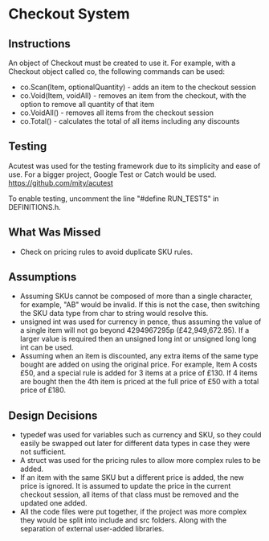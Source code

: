 # Checkout System

## Instructions
An object of Checkout must be created to use it. For example, with a Checkout object called co, the following commands can be used:

- co.Scan(Item, optionalQuantity) - adds an item to the checkout session
- co.Void(Item, voidAll) - removes an item from the checkout, with the option to remove all quantity of that item
- co.VoidAll() - removes all items from the checkout session
- co.Total() - calculates the total of all items including any discounts

## Testing

Acutest was used for the testing framework due to its simplicity and ease of use. For a bigger project, Google Test or Catch would be used. 
https://github.com/mity/acutest

To enable testing, uncomment the line "#define RUN_TESTS" in DEFINITIONS.h.

## What Was Missed
- Check on pricing rules to avoid duplicate SKU rules.

## Assumptions
- Assuming SKUs cannot be composed of more than a single character, for example, "AB" would be invalid. If this is not the case, then switching the SKU data type from char to string would resolve this.
- unsigned int was used for currency in pence, thus assuming the value of a single item will not go beyond 4294967295p (£42,949,672.95). If a larger value is required then an unsigned long int or unsigned long long int can be used.
- Assuming when an item is discounted, any extra items of the same type bought are added on using the original price. For example, Item A costs £50, and a special rule is added for 3 items at a price of £130. If 4 items are bought then the 4th item is priced at the full price of £50 with a total price of £180.

## Design Decisions
- typedef was used for variables such as currency and SKU, so they could easily be swapped out later for different data types in case they were not sufficient.
- A struct was used for the pricing rules to allow more complex rules to be added. 
- If an item with the same SKU but a different price is added, the new price is ignored. It is assumed to update the price in the current checkout session, all items of that class must be removed and the updated one added.
- All the code files were put together, if the project was more complex they would be split into include and src folders. Along with the separation of external user-added libraries.
